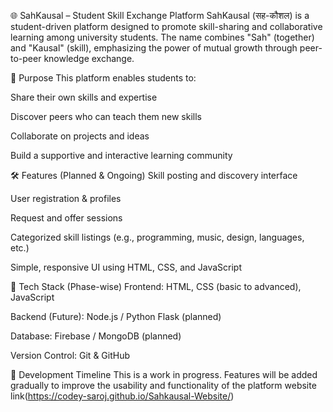 🌐 SahKausal – Student Skill Exchange Platform
SahKausal (सह-कौशल) is a student-driven platform designed to promote skill-sharing and collaborative learning among university students. The name combines "Sah" (together) and "Kausal" (skill), emphasizing the power of mutual growth through peer-to-peer knowledge exchange.

🎯 Purpose
This platform enables students to:

Share their own skills and expertise

Discover peers who can teach them new skills

Collaborate on projects and ideas

Build a supportive and interactive learning community

🛠️ Features (Planned & Ongoing)
Skill posting and discovery interface

User registration & profiles

Request and offer sessions

Categorized skill listings (e.g., programming, music, design, languages, etc.)

Simple, responsive UI using HTML, CSS, and JavaScript

🚀 Tech Stack (Phase-wise)
Frontend: HTML, CSS (basic to advanced), JavaScript

Backend (Future): Node.js / Python Flask (planned)

Database: Firebase / MongoDB (planned)

Version Control: Git & GitHub

📅 Development Timeline
This is a work in progress. Features will be added gradually to improve the usability and functionality of the platform
website link(https://codey-saroj.github.io/Sahkausal-Website/)
